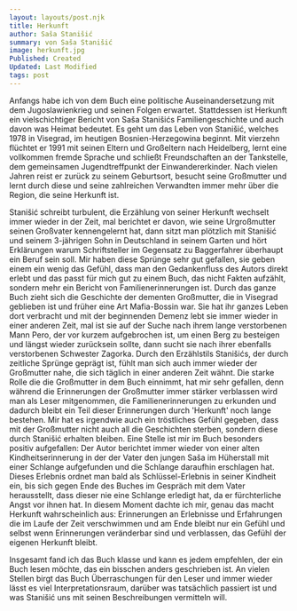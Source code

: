 ```yaml
---
layout: layouts/post.njk
title: Herkunft
author: Saša Stanišić
summary: von Saša Stanišić
image: herkunft.jpg
Published: Created
Updated: Last Modified
tags: post
---
```

Anfangs habe ich von dem Buch eine politische Auseinandersetzung mit dem Jugoslawienkrieg und seinen Folgen erwartet. Stattdessen ist Herkunft ein vielschichtiger Bericht von Saša Stanišićs Familiengeschichte und auch davon was Heimat bedeutet. Es geht um das Leben von Stanišić, welches 1978 in Visegrad, im heutigen Bosnien-Herzegowina beginnt. Mit vierzehn flüchtet er 1991 mit seinen Eltern und Großeltern nach Heidelberg, lernt eine vollkommen fremde Sprache und schließt Freundschaften an der Tankstelle, dem gemeinsamen Jugendtreffpunkt der Einwandererkinder. Nach vielen Jahren reist er zurück zu seinem Geburtsort, besucht seine Großmutter und lernt durch diese und seine zahlreichen Verwandten immer mehr über die Region, die seine Herkunft ist. 

Stanišić schreibt turbulent, die Erzählung von seiner Herkunft wechselt immer wieder in der Zeit, mal berichtet er davon, wie seine Urgroßmutter seinen Großvater kennengelernt hat, dann sitzt man plötzlich mit Stanišić und seinem 3-jährigen Sohn in Deutschland in seinem Garten und hört Erklärungen warum Schriftsteller im Gegensatz zu Baggerfahrer überhaupt ein Beruf sein soll. Mir haben diese Sprünge sehr gut gefallen, sie geben einem ein wenig das Gefühl, dass man den Gedankenfluss des Autors direkt erlebt und das passt für mich gut zu einem Buch, das nicht Fakten aufzählt, sondern mehr ein Bericht von Familienerinnerungen ist. 
Durch das ganze Buch zieht sich die Geschichte der dementen Großmutter, die in Visegrad geblieben ist und früher eine Art Mafia-Bossin war. Sie hat ihr ganzes Leben dort verbracht und mit der beginnenden Demenz lebt sie immer wieder in einer anderen Zeit, mal ist sie auf der Suche nach ihrem lange verstorbenen Mann Pero, der vor kurzem aufgebrochen ist, um einen Berg zu besteigen und längst wieder zurücksein sollte, dann sucht sie nach ihrer ebenfalls verstorbenen Schwester Zagorka. 
Durch den Erzählstils Stanišićs, der durch zeitliche Sprünge geprägt ist, fühlt man sich auch immer wieder der Großmutter nahe, die sich täglich in einer anderen Zeit wähnt. Die starke Rolle die die Großmutter in dem Buch einnimmt, hat mir sehr gefallen, denn während die Erinnerungen der Großmutter immer stärker verblassen wird man als Leser mitgenommen, die Familienerinnerungen zu erkunden und dadurch bleibt ein Teil dieser Erinnerungen durch 'Herkunft' noch lange bestehen. Mir hat es irgendwie auch ein tröstliches Gefühl gegeben, dass mit der Großmutter nicht auch all die Geschichten sterben, sondern diese durch Stanišić erhalten bleiben.
Eine Stelle ist mir im Buch besonders positiv aufgefallen: Der Autor berichtet immer wieder von einer alten Kindheitserinnerung in der der Vater den jungen Saša im Hüherstall mit einer Schlange aufgefunden und die Schlange daraufhin erschlagen hat. Dieses Erlebnis ordnet man bald als Schlüssel-Erlebnis in seiner Kindheit ein, bis sich gegen Ende des Buches im Gespräch mit dem Vater herausstellt, dass dieser nie eine Schlange erledigt hat, da er fürchterliche Angst vor ihnen hat. 
In diesem Moment dachte ich mir, genau das macht Herkunft wahrscheinlich aus: Erinnerungen an Erlebnisse und Erfahrungen die im Laufe der Zeit verschwimmen und am Ende bleibt nur ein Gefühl und selbst wenn Erinnerungen veränderbar sind und verblassen, das Gefühl der eigenen Herkunft bleibt. 

Insgesamt fand ich das Buch klasse und kann es jedem empfehlen, der ein Buch lesen möchte, das ein bisschen anders geschrieben ist. An vielen Stellen birgt das Buch Überraschungen für den Leser und immer wieder lässt es viel Interpretationsraum, darüber was tatsächlich passiert ist und was Stanišić uns mit seinen Beschreibungen vermitteln will. 